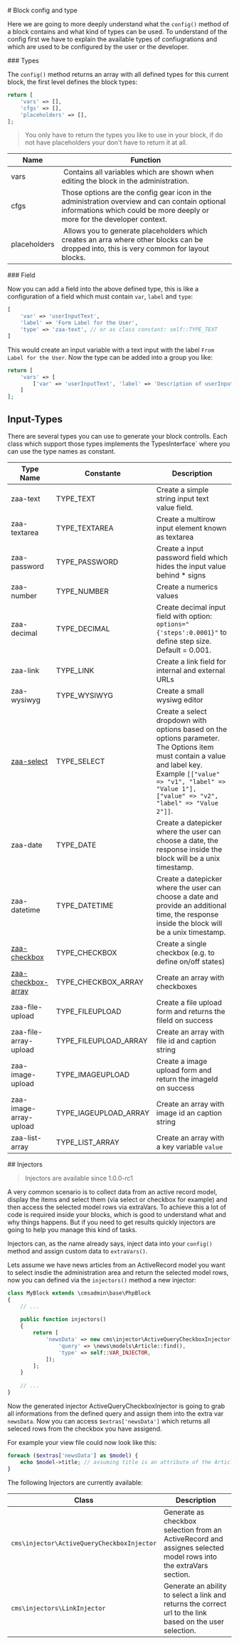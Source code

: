# Block config and type

Here we are going to more deeply understand what the `config()` method of a block contains and what kind of types can be used. To understand of the config first we have to explain the available types of confiugrations and which are used to be configured by the user or the developer.

### Types

The `config()` method returns an array with all defined types for this current block, the first level defines the block types:

```php
return [
    'vars' => [],
    'cfgs' => [],
    'placeholders' => [],
];
```

> You only have to return the types you like to use in your block, if do not have placeholders your don't have to return it at all.

| Name | Function
| ---- | --------
| vars | Contains all variables which are shown when editing the block in the administration.
| cfgs | Those options are the config gear icon in the administration overview and can contain optional informations which could be more deeply or more for the developer context.
| placeholders | Allows you to generate placeholders which creates an arra where other blocks can be dropped into, this is very common for layout blocks.

### Field


Now you can add a field into the above defined type, this is like a configuration of a field which must contain `var`, `label` and `type`:

```php
[
    'var' => 'userInputText',
    'label' => 'Form Label for the User',
    'type' => 'zaa-text', // or as class constant: self::TYPE_TEXT
] 
```

This would create an input variable with a text input with the label `From Label for the User`. Now the type can be added into a group you like:

```php
return [
    'vars' => [
        ['var' => 'userInputText', 'label' => 'Description of userInputText', 'type' => self::TYPE_TEXT]
    ]
];
```

## Input-Types


There are several types you can use to generate your block controlls. Each class which support those types implements the TypesInterface` where you can use the type names as constant.

|Type Name            |Constante|Description
|---------------------|---------|-----------
|zaa-text|TYPE_TEXT|Create a simple string input text value field.
|zaa-textarea|TYPE_TEXTAREA|Create a multirow input element known as textarea
|zaa-password|TYPE_PASSWORD|Create a input password field which hides the input value behind * signs
|zaa-number|TYPE_NUMBER|Create a numerics values
|zaa-decimal|TYPE_DECIMAL|Create decimal input field with option: `options="{'steps':0.0001}"` to define step size. Default = 0.001.
|zaa-link|TYPE_LINK|Create a link field for internal and external URLs
|zaa-wysiwyg|TYPE_WYSIWYG|Create a small wysiwg editor
|[zaa-select](app-block-type-select.md)|TYPE_SELECT|Create a select dropdown with options based on the options parameter. The Options item must contain a value and label key. Example `[["value" => "v1", "label" => "Value 1"], ["value" => "v2", "label" => "Value 2"]]`.
|zaa-date|TYPE_DATE|Create a datepicker where the user can choose a date, the response inside the block will be a unix timestamp.
|zaa-datetime|TYPE_DATETIME|Create a datepicker where the user can choose a date and provide an additional time, the response inside the block will be a unix timestamp.
|[zaa-checkbox](app-block-type-checkbox.md)|TYPE_CHECKBOX|Create a single checkbox (e.g. to define on/off states)
|[zaa-checkbox-array](app-block-type-checkbox-array.md)|TYPE_CHECKBOX_ARRAY|Create an array with checkboxes
|zaa-file-upload|TYPE_FILEUPLOAD|Create a file upload form and returns the fileId on success
|zaa-file-array-upload|TYPE_FILEUPLOAD_ARRAY|Create an array with file id and caption string
|zaa-image-upload|TYPE_IMAGEUPLOAD|Create a image upload form and return the imageId on success
|zaa-image-array-upload|TYPE_IAGEUPLOAD_ARRAY|Create an array with image id an caption string
|zaa-list-array|TYPE_LIST_ARRAY|Create an array with a key variable `value`

## Injectors

> Injectors are available since 1.0.0-rc1

A very common scenario is to collect data from an active record model, display the items and select them (via select or checkbox for example) and then access the selected model rows via extraVars. To achieve this a lot of code is required inside your blocks, which is good to understand what and why things happens. But if you need to get results quickly injectors are going to help you manage this kind of tasks.

Injectors can, as the name already says, inject data into your `config()` method and assign custom data to `extraVars()`.

Lets assume we have news articles from an ActiveRecord model you want to select insdie the administration area and return the selected model rows, now you can defined via the `injectors()` method a new injector:

```php
class MyBlock extends \cmsadmin\base\PhpBlock
{
	// ...
	
	public function injectors()
	{
	    return [
	        'newsData' => new cms\injector\ActiveQueryCheckboxInjector([
	            'query' => \news\models\Article::find(),
	            'type' => self::VAR_INJECTOR,
	        ]);
	    ];
	}
	
	// ...
}
```

Now the generated injector ActiveQueryCheckboxInjector is going to grab all informations from the defined query and assign them into the extra var `newsData`. Now you can access `$extras['newsData']` which returns all seleced rows from the checkbox you have assigend.

For example your view file could now look like this:

```php
foreach ($extras['newsData'] as $model) {
	echo $model->title; // assuming title is an attribute of the Article model defined in the query part of the injector.
}
```

The following Injectors are currently available:

|Class		|Description
|---		|---
|`cms\injector\ActiveQueryCheckboxInjector`|Generate as checkbox selection from an ActiveRecord and assignes selected model rows into the extraVars section.
|`cms\injectors\LinkInjector`|Generate an ability to select a link and returns the correct url to the link based on the user selection.
